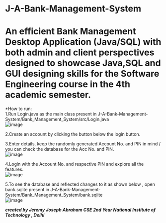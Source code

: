 # J-A-Bank-Management-System
# An efficient  Bank Management Desktop Application (Java/SQL) with both admin and client perspectives designed to showcase Java,SQL and GUI designing skills for the Software Engineering course in the 4th academic semester.

*How to run: <br />
1.Run Login.java as the main class present in J-A-Bank-Management-System/Bank_Management_System/src/Login.java <br />
![image](https://user-images.githubusercontent.com/84687312/143386270-fdfd3921-4bfc-4747-b747-8a6b8172154b.png) <br>

2.Create an account by clicking the button below the login button. <br /> 

3.Enter details, keep the randomly generated Account No. and PIN in mind / you can check the database for the Acc No. and PIN.<br /> 
![image](https://user-images.githubusercontent.com/84687312/143386338-14d1eb0d-343c-40e2-9340-9abcfc522ca4.png) <br>

4.Login with the Account No. and respective PIN and explore all the features.<br />
![image](https://user-images.githubusercontent.com/84687312/143386487-2b749799-6740-4442-860c-4f11fb0c190f.png) <br>


5.To see the database and reflected changes to it as shown below , open bank.sqlite present in J-A-Bank-Management-System/Bank_Management_System/bank.sqlite <br>
![image](https://user-images.githubusercontent.com/84687312/143385985-06c45c04-bca1-4fc0-b2b8-b369f77cbb00.png)<br>





***created by Jeremy Joseph Abraham CSE 2nd Year National Institute of Technology , Delhi***
